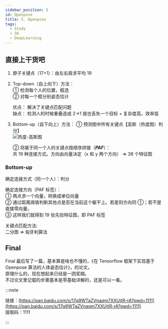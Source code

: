 ```yaml
---
sidebar_position: 5
id: Openpose
title: 5. Openpose
tags:
  - Study
  - 3A
  - DeepLearning
---
```


## 直接上干货吧

1. 脖子关键点（17+1）：由左右肩求平均 19

2. Top-down（自上向下）方法：  
   ① 检测每个人的位置，框选  
   ② 对每一个框分别姿态估计

   优点： 解决了关键点匹配问题  
    缺点： 检测人的时候重叠造成 2->1 就也丢失一个目标 + 复杂度高，效率低

3. Bottom-up（自下向上）方法：
   ① 预测图中所有关键点【高斯（热度图）判分】  
   ![热度-高斯图](https://jcqn.oss-cn-beijing.aliyuncs.com/img_blog/DL_Hot.png)

   ② 将属于同一个人的关键点按顺序拼接（**_PAF_**）：  
    共 19 种连接方式。方向由向量决定（x 和 y 两个方向） => 38 个特征图

### Bottom-up

确定连接方式（同一个人）：判分

确定连接方向（PAF 标签）：  
① 两点求一个向量，转换成单位向量  
② 通过距离阈值判断其他点是否在当前这个躯干上。若是则方向同 ①；若不是直接零向量。  
③ 这样我们就得到 19 张先验特征图，即 PAF 标签

关键点匹配方法:  
二分图 => 匈牙利算法

## Final

Final 最后写了一篇，基本算是啥也不懂的，《在 Tensorflow 框架下实现基于 Openpose 算法的人体姿态估计》，的论文。  
原理什么的，现在想起来已经是一团浆糊。  
不过论文里记载的步骤基本是零基础详解的，还是可以一看。

:::note

链接：[https://pan.baidu.com/s/17q9WTaZVnaqm7XXUjtR-rA?pwd=1111](https://pan.baidu.com/s/17q9WTaZVnaqm7XXUjtR-rA?pwd=1111)  
提取码：1111

:::
